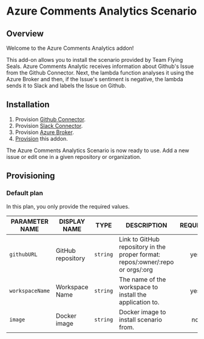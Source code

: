 # Azure Comments Analytics Scenario

## Overview

Welcome to the Azure Comments Analytics addon!

This add-on allows you to install the scenario provided by Team Flying Seals. Azure Comments Analytic receives information about Github's Issue from the Github Connector. Next, the lambda function analyses it using the Azure Broker and then, if the Issue's sentiment is negative, the lambda sends it to Slack and labels the Issue on Github.

## Installation

1. Provision [Github Connector](https://github.com/kyma-incubator/hack-showcase/blob/master/docs/github-connector/README.md).
2. Provision [Slack Connector](https://github.com/kyma-incubator/hack-showcase/blob/master/docs/slack-connector/README.md).
3. Provision [Azure Broker](https://github.com/kyma-project/addons/tree/master/addons/azure-service-broker-0.0.1).
4. [Provision](#provisioning) this addon.

The Azure Comments Analytics Scenario is now ready to use. Add a new issue or edit one in a given repository or organization.

## Provisioning

### Default plan

In this plan, you only provide the required values.

| PARAMETER NAME | DISPLAY NAME | TYPE | DESCRIPTION | REQUIRED |
|----------------|--------------|------|-------------|:--------:|
| `githubURL` | GitHub repository | `string` | Link to GitHub repository in the proper format: repos/:owner/:repo or orgs/:org | yes |
| `workspaceName` | Workspace Name | `string` | The name of the workspace to install the application to. | yes |
| `image` | Docker image | `string` | Docker image to install scenario from. | no |
